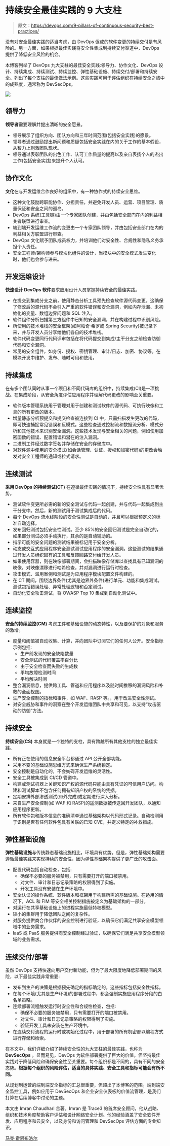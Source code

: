 # 持续安全最佳实践的 9 大支柱

> 原文：<https://devops.com/9-pillars-of-continuous-security-best-practices/>

没有对安全最佳实践的适当考虑，由 DevOps 促成的软件变更的持续交付是有风险的。另一方面，如果根据最佳实践将安全性集成到持续交付渠道中，DevOps 提供了降低安全风险的机会。

本博客列举了 DevOps 九大支柱的最佳安全实践:领导力、协作文化、DevOps 设计、持续集成、持续测试、持续监控、弹性基础设施、持续交付/部署和持续安全。列出了每个支柱的最佳做法示例。这些实践可用于评估组织在持续安全之旅中的成熟度，通常称为 DevSecOps。

![](img/bb11d0f3de27b89af127030afd959245.png)

## 领导力

**领导者**需要理解并提出清晰的安全愿景。

*   领导展示了组织方向、团队方向和三年时间范围(包括安全实践)的愿景。
*   领导者通过鼓励提出新问题和质疑包括安全实践在内的关于工作的基本假设，从智力上刺激团队现状。
*   领导通过表彰团队的出色工作、认可工作质量的提高以及亲自表扬个人的杰出工作(包括安全实践)来提升个人认可。

## **协作文化**

**文化**在与开发运维合作良好的组织中，有一种协作式的持续安全思维。

*   这种文化鼓励跨职能协作、分担责任，并避免开发人员、运营、项目管理、质量保证和安全之间的孤岛。
*   DevOps 系统(工具链)由一个专家团队创建，并由包括安全部门在内的利益相关者联盟进行审查。
*   端到端开发运维工作流的变更由一个专家团队领导，并由包括安全部门在内的利益相关方联盟进行审查。
*   DevOps 文化赋予团队成员权力，并培训他们对安全性、合规性和隐私义务承担个人责任。
*   安全工程师/架构师参与模块化组件的设计，当模块中的安全模式发生变化时，他们也会参与进来。

## 开发运维设计

**快速设计 DevOps 软件**要求应用设计人员掌握持续安全的最佳实践。

*   在提交到集成分支之前，使用静态分析工具预先检查软件源代码变更。这确保了修改后的源代码不会引入严重的软件错误和安全漏洞，例如内存泄漏、未初始化的变量、数组边界问题和 SQL 注入。
*   软件组件分析扫描第三方组件中已知的安全漏洞，并在构建过程中识别风险。
*   所使用的技术堆栈的安全框架(如阿帕奇·希罗或 Spring Security)被记录下来，并与开发人员分享给他们各自的技术堆栈。
*   软件代码变更同行代码评审包括在将代码提交到集成/主干分支之前检查防御代码和安全漏洞。
*   常见的安全组件，如身份、授权、密钥管理、审计/日志、加密、协议等。在模块开发中维护、发布、随时可用和使用。

## **持续集成**

在有多个团队同时从事一个项目和不同代码库的组织中，持续集成(CI)是一项挑战。在集成阶段，从安全角度评估应用程序并理解代码更改的影响至关重要。

*   软件版本管理系统用于管理对用于创建和测试软件的源代码、可执行映像和工具的所有更改的版本。
*   增量静态分析预提交和提交检查被连接到 CI 中，只需扫描发生更改的代码，即可快速捕捉常见错误和反模式。这些检查通过控制流和数据流分析、模式分析和其他技术来识别安全漏洞。这些技术发现与安全相关的问题，例如使用加密函数的错误、配置错误和潜在的注入漏洞。
*   二进制工件经过数字签名并存储在安全的存储库中。
*   对软件源中使用的安全模式(如会话管理、认证、授权和加密代码)的更改会触发对安全工程师的通知或拉式请求。

## **连续测试**

**采用 DevOps 的持续测试(CT)** 在遵循最佳实践的情况下，持续安全性具有显著优势。

*   测试软件变更所必需的新的安全测试与代码一起创建，并与代码一起集成到主干分支中。然后，新的测试用于测试集成后的代码。
*   每个 DevOps 流水线阶段的安全性测试是自动的，并且可以根据预定义的标准自动选择。
*   发布回归测试包括安全性测试。至少 85%的安全回归测试是完全自动化的，如果部分测试必须手动执行，其余的是自动辅助的。
*   指示可能的安全问题的测试结果被标记用于安全分析。
*   动态或交互式应用程序安全测试测试应用程序的安全漏洞。这些测试的结果通过开发人员组织固有的工具和反馈回路交付给开发人员。
*   如果使用容器，则在映像部署期间，会扫描映像存储库以查找具有已知漏洞的映像，对映像漂移进行哈希检查，并对漏洞进行运行时检查。
*   攻击模式、滥用案例和测试是为应用程序模块配置文件构建的。
*   在 CT 期间，围绕边界条件(尤其是边界外条件)进行单元、功能和集成测试。测试包括错误处理、异常处理逻辑和否定测试。
*   自动化安全攻击测试，将 OWASP Top 10 集成到自动化测试中。

## **连续监控**

**安全的持续监控(CM)** 考虑工件和基础设施的动态特性，以及要保护的对象和服务的激增。

*   度量和阈值被自动收集、计算，并向团队中订阅它们的任何人公开。安全指标示例包括:
    *   生产前发现的安全缺陷数量
    *   安全测试的代码覆盖率百分比
    *   由于安全检查而失败的生成数
    *   平均故障检测时间
    *   平均解决时间
*   整合漏洞信息，提供跨工具、管道和应用程序以及随时间推移的漏洞风险和补救的全面视图。
*   生产安全控制的指标和事件，如 WAF、RASP 等。，用于改进安全性测试。
*   对安全威胁和事件的洞察在整个开发运维团队中共享和可见，以支持“攻击驱动的防御”方法。

## **持续安全**

**持续安全(CS)** 本身就是一个独特的支柱，具有跨越所有其他支柱的独立最佳实践。

*   所有正在使用的信息安全平台都通过 API 公开全部功能。
*   采用不变的基础设施思维方式来确保生产系统锁定。
*   安全控制是自动化的，不会妨碍开发运维的灵活性。
*   安全工具被集成到 CI/CD 管道中。
*   构建或测试机器上关键知识产权的源代码只能由具有凭证的可信用户访问。构建和测试脚本不包含任何拥有知识产权的系统的凭据。
*   定期安排外部渗透测试(带外完成)或定期进行深入分析。
*   来自生产安全控制(如 WAF 和 RASP)的遥测数据被传送回开发团队，以通知应用程序更新。
*   所有软件包和版本信息的准确清单通过基础架构以代码形式记录。自动检测用于识别是否有任何软件包具有关联的已知 CVE，并定义特定的补救措施。

## **弹性基础设施**

**弹性基础设施**与传统静态基础设施相比，环境具有优势。但是，弹性基础架构需要遵循最佳实践来实现持续的安全性，因为弹性基础架构提供了更广泛的攻击面。

*   配置代码包括自动检查，包括:
    *   确保不必要的服务被禁用，只有需要打开的端口被禁用。
    *   对文件、审计和日志记录策略的权限得到了实施。
    *   开发工具没有安装在生产环境中。
*   安全认证的操作系统、软件版本和框架用于构建所需的基础设施。在适用的情况下，ACL 和 FIM 等安全相关控制措施被定义为基础架构的一部分。
*   对运行在共享基础设施上的进程实施最低特权模型。
*   较小的集群用于降低团队之间的复杂性。
*   对服务提供商合作伙伴的安全控制进行验证，以确保它们满足共享安全模型领域中的业务需求。
*   IaaS 或 PaaS 服务提供商安全控制经过验证，以确保它们满足共享安全模型领域的业务需求。

## **连续交付/部署**

虽然 DevOps 支持快速向用户交付新功能，但为了最大限度地降低部署期间的风险，以下最佳实践非常重要:

*   发布到生产的决策是根据预先确定的指标确定的，这些指标包括安全性指标。
*   在每个环境(尤其是生产环境)的部署过程中，都会强制实施应用程序分段的白名单策略。
*   连续部署流程触发运行时安全性和合规性检查，包括:
    *   确保不必要的服务被禁用，只有需要打开的端口被禁用。
    *   对文件、审计和日志记录策略的权限得到了实施。
    *   验证开发工具未安装在生产环境中。
*   在连续交付流程的运行时或初始化过程中，用于部署的所有机密都以编程方式进行存储和检索。

在本文中，我们详细介绍了持续安全性的九大支柱的最佳实践，也称为 **DevSecOps** 。显而易见，DevOps 为软件部署提供了巨大的价值，但坚持最佳实践对于降低风险和确保安全性至关重要。每个组织都是不同的，具有不同的安全态势。**根据每个组织的风险评估，适当的具体实践、安全工具和指标可能会有所不同。**

从规划到运营的端到端安全指标的汇总很重要，但超出了本博客的范围。端到端安全监控工具，例如应用于 DevSecOps 和企业安全仪表板的价值流管理，是我们打算在后续博客中讨论的主题。

本文由 Imran Chaudhari 合著。Imran 是 Trace3 的首席安全顾问，他从战略、组织和技术角度帮助客户评估和设计网络安全计划。他的经验涵盖了安全软件开发、应用程序和云安全，以及身份和访问管理和 DevSecOps 评估方面的专业知识。

[马克·霍恩布洛尔](https://devops.com/author/marc-hornbeek/)